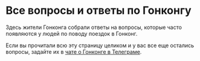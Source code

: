 # Все вопросы и ответы по Гонконгу

Здесь жители Гонконга собрали ответы на вопросы, которые часто появляются у людей по поводу поездок в Гонконг. 

Если вы прочитали всю эту страницу целиком и у вас все еще остались вопросы, задайте их в [чате о Гонконге в Телеграме](https://t.me/hongkong_chat).

